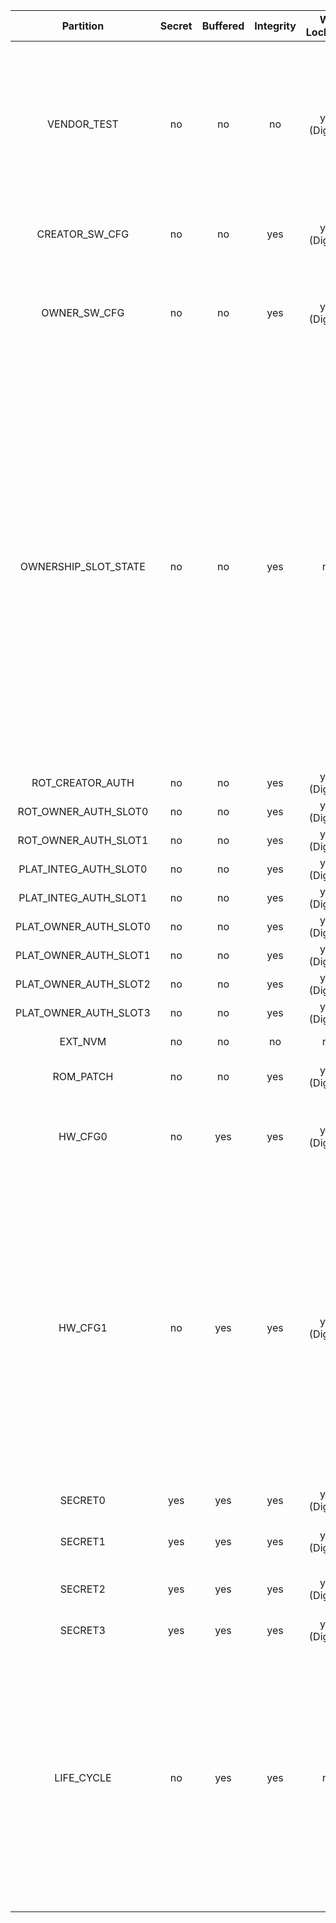 <!--
DO NOT EDIT THIS FILE DIRECTLY.
It has been generated with ./util/topgen.py -t hw/top_darjeeling_no_ibex/data/top_darjeeling_no_ibex.hjson
-->

|       Partition       |  Secret  |  Buffered  |  Integrity  |  WR Lockable  |  RD Lockable  | Description                                                                                                                                                                                                                                                                                                                                                                                                                                                                                                                                                                                                                                                                                                                                                            |
|:---------------------:|:--------:|:----------:|:-----------:|:-------------:|:-------------:|:-----------------------------------------------------------------------------------------------------------------------------------------------------------------------------------------------------------------------------------------------------------------------------------------------------------------------------------------------------------------------------------------------------------------------------------------------------------------------------------------------------------------------------------------------------------------------------------------------------------------------------------------------------------------------------------------------------------------------------------------------------------------------|
|      VENDOR_TEST      |    no    |     no     |     no      | yes (Digest)  |   yes (CSR)   | Vendor test partition. This is reserved for manufacturing smoke checks. The OTP wrapper control logic inside prim_otp is allowed to read/write to this region. ECC uncorrectable errors seen on the functional prim_otp interface will not lead to an alert for this partition. Instead, such errors will be reported as correctable ECC errors.                                                                                                                                                                                                                                                                                                                                                                                                                       |
|    CREATOR_SW_CFG     |    no    |     no     |     yes     | yes (Digest)  |   yes (CSR)   | Software configuration partition. This is for device-specific calibration data. For example, clock, LDO, RNG.                                                                                                                                                                                                                                                                                                                                                                                                                                                                                                                                                                                                                                                          |
|     OWNER_SW_CFG      |    no    |     no     |     yes     | yes (Digest)  |   yes (CSR)   | Software configuration partition. This contains data that changes software behavior in the ROM, for example enabling defensive features in ROM or selecting failure modes if verification fails.                                                                                                                                                                                                                                                                                                                                                                                                                                                                                                                                                                       |
| OWNERSHIP_SLOT_STATE  |    no    |     no     |     yes     |      no       |   yes (CSR)   | SW managed asset ownership states partition.  Multibit enable value for the tracking the asset ownership states. Note that the states can be written multiple times in a device lifetime. The values to be written are engineered in the same way as the LC_CTRL state encoding words so that the ECC encoding remains valid even after updating the values.  The constants can be found in the lc_ctrl_state_pkg.sv package.  The programming order has to adhere to:  OWNERSHIP_ST_RAW (factory all-zero state) -> OWNERSHIP_ST_LOCKED0 -> OWNERSHIP_ST_RELEASED0 -> ... OWNERSHIP_ST_SCRAPPED  Note that if there are less than 4 slots available the higher slot states become logically equivalent to OWNERSHIP_SCRAPPED (firmware has to handle this correctly). |
|   ROT_CREATOR_AUTH    |    no    |     no     |     yes     | yes (Digest)  |   yes (CSR)   | Software managed creator partition.                                                                                                                                                                                                                                                                                                                                                                                                                                                                                                                                                                                                                                                                                                                                    |
| ROT_OWNER_AUTH_SLOT0  |    no    |     no     |     yes     | yes (Digest)  |   yes (CSR)   | Software managed owner slot 0 partition.                                                                                                                                                                                                                                                                                                                                                                                                                                                                                                                                                                                                                                                                                                                               |
| ROT_OWNER_AUTH_SLOT1  |    no    |     no     |     yes     | yes (Digest)  |   yes (CSR)   | Software managed owner slot 1 partition.                                                                                                                                                                                                                                                                                                                                                                                                                                                                                                                                                                                                                                                                                                                               |
| PLAT_INTEG_AUTH_SLOT0 |    no    |     no     |     yes     | yes (Digest)  |   yes (CSR)   | Software managed platform integrator slot 0 partition.                                                                                                                                                                                                                                                                                                                                                                                                                                                                                                                                                                                                                                                                                                                 |
| PLAT_INTEG_AUTH_SLOT1 |    no    |     no     |     yes     | yes (Digest)  |   yes (CSR)   | Software managed platform integrator slot 1 partition.                                                                                                                                                                                                                                                                                                                                                                                                                                                                                                                                                                                                                                                                                                                 |
| PLAT_OWNER_AUTH_SLOT0 |    no    |     no     |     yes     | yes (Digest)  |   yes (CSR)   | Software managed platform owner slot 0 partition.                                                                                                                                                                                                                                                                                                                                                                                                                                                                                                                                                                                                                                                                                                                      |
| PLAT_OWNER_AUTH_SLOT1 |    no    |     no     |     yes     | yes (Digest)  |   yes (CSR)   | Software managed platform owner slot 1 partition.                                                                                                                                                                                                                                                                                                                                                                                                                                                                                                                                                                                                                                                                                                                      |
| PLAT_OWNER_AUTH_SLOT2 |    no    |     no     |     yes     | yes (Digest)  |   yes (CSR)   | Software managed platform owner slot 2 partition.                                                                                                                                                                                                                                                                                                                                                                                                                                                                                                                                                                                                                                                                                                                      |
| PLAT_OWNER_AUTH_SLOT3 |    no    |     no     |     yes     | yes (Digest)  |   yes (CSR)   | Software managed platform owner slot 3 partition.                                                                                                                                                                                                                                                                                                                                                                                                                                                                                                                                                                                                                                                                                                                      |
|        EXT_NVM        |    no    |     no     |     no      |      no       |   yes (CSR)   | Anti-replay protection Strike Counters partition.                                                                                                                                                                                                                                                                                                                                                                                                                                                                                                                                                                                                                                                                                                                      |
|       ROM_PATCH       |    no    |     no     |     yes     | yes (Digest)  |   yes (CSR)   | ROM Patch Code section. May contain multiple signed ROM2 patches.                                                                                                                                                                                                                                                                                                                                                                                                                                                                                                                                                                                                                                                                                                      |
|        HW_CFG0        |    no    |    yes     |     yes     | yes (Digest)  |      no       | Hardware configuration 0 partition. This contains - DEVICE_ID: Unique device identifier. - MANUF_STATE: Vector for capturing the manufacturing status.                                                                                                                                                                                                                                                                                                                                                                                                                                                                                                                                                                                                                 |
|        HW_CFG1        |    no    |    yes     |     yes     | yes (Digest)  |      no       | Hardware configuration 1 partition. This contains EN_SRAM_IFETCH: Enable / disable execute from SRAM CSR switch. SOC_DBG_STATE: Multibit enable value for the SOC debug authorization. Note SOC_DBG_STATE will be written twice in a device lifetime. The values to be written are engineered in the same way as the LC_CTRL state encoding words: the ECC encoding remains valid even after writing the second value on top of the first.  The constants can be found in the lc_ctrl_state_pkg.sv package.  The programming order has to adhere to:  SOC_DBG_RAW -> SOC_DBG_PRE_PROD -> SOC_DBG_PROD.                                                                                                                                                                 |
|        SECRET0        |   yes    |    yes     |     yes     | yes (Digest)  | yes (Digest)  | Secret partition 0. This contains TEST lifecycle unlock tokens.                                                                                                                                                                                                                                                                                                                                                                                                                                                                                                                                                                                                                                                                                                        |
|        SECRET1        |   yes    |    yes     |     yes     | yes (Digest)  | yes (Digest)  | Secret partition 1. This contains the SRAM scrambling key seed.                                                                                                                                                                                                                                                                                                                                                                                                                                                                                                                                                                                                                                                                                                        |
|        SECRET2        |   yes    |    yes     |     yes     | yes (Digest)  | yes (Digest)  | Secret partition 2. This contains RMA unlock token, creator root key, and creator seed.                                                                                                                                                                                                                                                                                                                                                                                                                                                                                                                                                                                                                                                                                |
|        SECRET3        |   yes    |    yes     |     yes     | yes (Digest)  | yes (Digest)  | Secret partition 3. This contains the owner seed.                                                                                                                                                                                                                                                                                                                                                                                                                                                                                                                                                                                                                                                                                                                      |
|      LIFE_CYCLE       |    no    |    yes     |     yes     |      no       |      no       | Lifecycle partition. This contains lifecycle transition count and state. This partition cannot be locked since the life cycle state needs to advance to RMA in-field. Note that while this partition is not marked secret, it is not readable nor writeable via the DAI. Only the LC controller can access this partition, and even via the LC controller it is not possible to read the raw manufacturing life cycle state in encoded form, since that encoding is considered a netlist secret. The LC controller only exposes a decoded version of this state.                                                                                                                                                                                                       |
